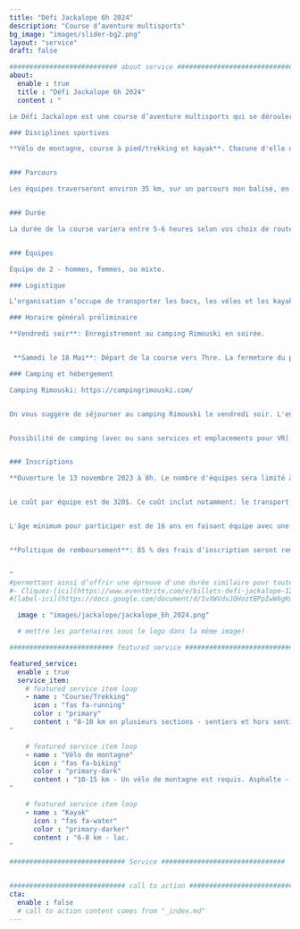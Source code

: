 ```yaml
---
title: "Défi Jackalope 6h 2024"
description: "Course d’aventure multisports"
bg_image: "images/slider-bg2.png"
layout: "service"
draft: false

########################### about service #############################
about:
  enable : true
  title : "Défi Jackalope 6h 2024"
  content : "

Le Défi Jackalope est une course d’aventure multisports qui se déroulera le 18 mai 2024. Cet événement souhaite offrir une aventure sportive et humaine mémorable aux équipes, tout en leur faisant découvrir la beauté et les attraits du Bas-Saint-Laurent.

### Disciplines sportives

**Vélo de montagne, course à pied/trekking et kayak**. Chacune d'elle nécessite de la navigation à la carte et à la boussole. Les distances indiquées ci-bas sont susceptibles de varier légèrement du parcours final. Vous devez avoir de l'expérience dans toutes les disciplines touchées par la course.


### Parcours

Les équipes traverseront environ 35 km, sur un parcours non balisé, en s’orientant avec cartes et boussole. Cette épreuve s'adresse aux personnes qui souhaitent découvrir le sport ou aux athlètes désirant un défi d'une durée plus courte. Ainsi, plusieurs points de contrôle seront optionnels afin que chaque équipe puisse choisir un niveau de difficulté correspondant à ses objectifs. Le parcours demeurera secret jusqu’à la journée avant la course.


### Durée

La durée de la course variera entre 5-6 heures selon vos choix de routes, vos choix de points de contrôle et votre vitesse. Il y aura des barières horaires à différentes étapes du parcours.


### Équipes

Équipe de 2 - hommes, femmes, ou mixte.

### Logistique

L’organisation s’occupe de transporter les bacs, les vélos et les kayaks si requis. Il n’y aura pas de ravitaillement sur le parcours, mais les équipes auront accès à des bacs lors de certaines transitions entre les épreuves. Le kayak est fournit avec votre inscription et le modèle sera le suivant: https://www.rtmkayaks.com/optimo-evo-confort/

### Horaire général préliminaire

**Vendredi soir**: Enregistrement au camping Rimouski en soirée.


 **Samedi le 18 Mai**: Départ de la course vers 7hre. La fermeture du parcours et la remise des prix auront lieu en mi-journée.

### Camping et hébergement

Camping Rimouski: https://campingrimouski.com/


On vous suggère de séjourner au camping Rimouski le vendredi soir. L'enregistrement se fera sur place. Ne tardez pas à réserver si vous désirez un type d'hébergement particulier.


Possibilité de camping (avec ou sans services et emplacements pour VR), motel et prêts-à-camper. Réservez directement avec le camping et mentionnez votre appartenance au défi Jackalope pour bénéficier d'un rabais.


### Inscriptions

**Ouverture le 13 novembre 2023 à 8h. Le nombre d'équipes sera limité à 20.**


Le coût par équipe est de 320$. Ce coût inclut notamment: le transport de vos bacs, des vélos et du kayak (si requis), la location d'un kayak, la conception du parcours et des cartes et le repas d'après-course.


L'âge minimum pour participer est de 16 ans en faisant équipe avec une personne adulte. Cela nécessite l'approbation par la direction de course. Communiquez avec nous au préalable afin d'en discuter.


**Politique de remboursement**: 85 % des frais d’inscription seront remboursés jusqu’au 1 février 2024. Entre le 2 février et le 1 avril 2024, 50 % des frais d’inscription seront remboursés. Entre le 2 avril et le 1 mai 2023, 25% des frais d’inscription seront remboursés. Entre le 2 mai 2023 et le jour de la course, aucun remboursement sera émis. Jusqu’au 2 mai, les équipes ont la possibilité de transférer leur inscription après en avoir informé le comité organisateur. Dans tous les cas, des frais de transaction seront à la charge des équipes.


"
#permettant ainsi d’offrir une épreuve d'une durée similaire pour toutes les équipes.
#- Cliquez-[ici](https://www.eventbrite.com/e/billets-defi-jackalope-12h-2022-245827264967)!
#[label-ici](https://docs.google.com/document/d/1vXWVdvJOHoztBPpIwW6gKmgLnIvYCMgz/edit?usp=sharing&ouid=101057629570461989254&rtpof=true&sd=true)

  image : "images/jackalope/jackalope_6h_2024.png"

  # mettre les partenaires sous le logo dans la même image!

########################## featured service ############################

featured_service:
  enable : true
  service_item:
    # featured service item loop
    - name : "Course/Trekking"
      icon : "fas fa-running"
      color : "primary"
      content : "8-10 km en plusieurs sections - sentiers et hors sentiers, traverse possible de cours d'eau et de marais.
"

    # featured service item loop
    - name : "Vélo de montagne"
      icon : "fas fa-biking"
      color : "primary-dark"
      content : "10-15 km - Un vélo de montagne est requis. Asphalte - Chemins de terre – Single track - Chemins forestiers – Sentiers de VTT.
"

    # featured service item loop
    - name : "Kayak"
      icon : "fas fa-water"
      color : "primary-darker"
      content : "6-8 km - lac.
"

############################# Service ###############################


############################# call to action #################################
cta:
  enable : false
  # call to action content comes from "_index.md"
---
```

